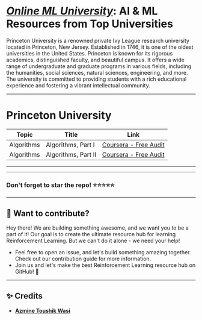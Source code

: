 # [***Online ML University***]((https://github.com/azminewasi/online-ml-university/)): **AI & ML Resources from Top Universities**
Princeton University is a renowned private Ivy League research university located in Princeton, New Jersey. Established in 1746, it is one of the oldest universities in the United States. Princeton is known for its rigorous academics, distinguished faculty, and beautiful campus. It offers a wide range of undergraduate and graduate programs in various fields, including the humanities, social sciences, natural sciences, engineering, and more. The university is committed to providing students with a rich educational experience and fostering a vibrant intellectual community.




---


# **Princeton University**
| Topic | Title | Link |
| --- | --- | --- |
| Algorithms | Algorithms, Part I | [Coursera - Free Audit](https://www.coursera.org/learn/algorithms-part1) |
| Algorithms | Algorithms, Part II  | [Coursera - Free Audit](https://www.coursera.org/learn/algorithms-part2) |


---
---

### Don't forget to **star** the repo! ⭐⭐⭐⭐⭐

---
## 👋 **Want to contribute?**

Hey there! We are building something awesome, and we want you to be a part of it! Our goal is to create the ultimate resource hub for learning Reinforcement Learning. But we can't do it alone - we need your help!
- Feel free to open an issue, and let's build something amazing together. Check out our contribution guide for more information.
- Join us and let's make the best Reinforcement Learning resource hub on GitHub! 🚀

---

## ✨ **Credits**
- [**Azmine Toushik Wasi**]()
